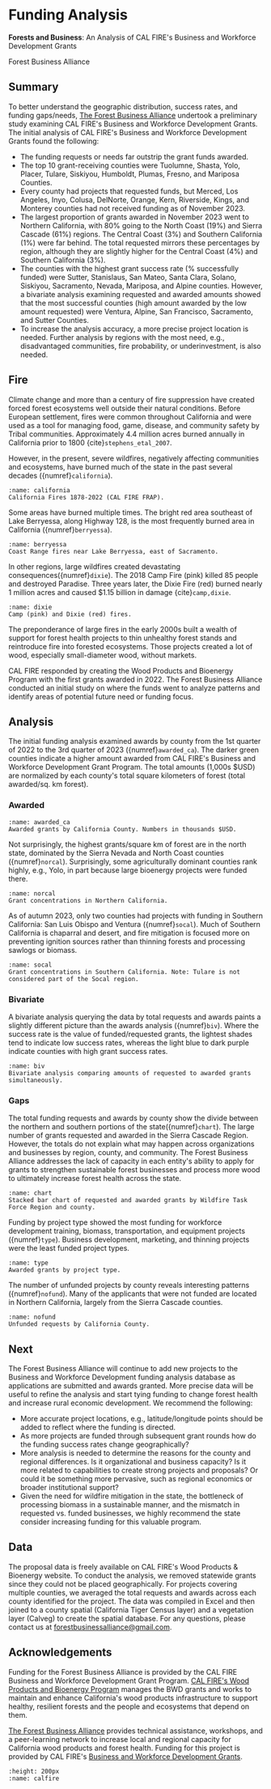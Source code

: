 # Funding Analysis

**Forests and Business**: An Analysis of CAL FIRE's Business and Workforce Development Grants

Forest Business Alliance

## Summary
To better understand the geographic distribution, success rates, and funding gaps/needs, [The Forest Business Alliance](https://www.forestbusinessalliance.org/) undertook a preliminary study examining CAL FIRE's Business and Workforce Development Grants. The initial analysis of CAL FIRE's Business and Workforce Development Grants found the following:

- The funding requests or needs far outstrip the grant funds awarded.
- The top 10 grant-receiving counties were Tuolumne, Shasta, Yolo, Placer, Tulare, Siskiyou, Humboldt, Plumas, Fresno, and Mariposa Counties. 
- Every county had projects that requested funds, but Merced, Los Angeles, Inyo, Colusa, DelNorte, Orange, Kern, Riverside, Kings, and Monterey counties had not received funding as of November 2023.
- The largest proportion of grants awarded in November 2023 went to Northern California, with 80% going to the North Coast (19%) and Sierra Cascade (61%) regions. The Central Coast (3%) and Southern California (1%) were far behind. The total requested mirrors these percentages by region, although they are slightly higher for the Central Coast (4%) and Southern California (3%).
- The counties with the highest grant success rate (% successfully funded) were Sutter, Stanislaus, San Mateo, Santa Clara, Solano, Siskiyou, Sacramento, Nevada, Mariposa, and Alpine counties. However, a bivariate analysis examining requested and awarded amounts showed that the most successful counties (high amount awarded by the low amount requested) were Ventura, Alpine, San Francisco, Sacramento, and Sutter Counties.
- To increase the analysis accuracy, a more precise project location is needed. Further analysis by regions with the most need, e.g., disadvantaged communities, fire probability, or underinvestment, is also needed.

## Fire
Climate change and more than a century of fire suppression have created forced forest ecosystems well outside their natural conditions. Before European settlement, fires were common throughout California and were used as a tool for managing food, game, disease, and community safety by Tribal communities. Approximately 4.4 million acres burned annually in California prior to 1800 {cite}`stephens_etal_2007`.

However, in the present, severe wildfires, negatively affecting communities and ecosystems, have burned much of the state in the past several decades ({numref}`california`).

```{figure} /figures/california.png
:name: california
California Fires 1878-2022 (CAL FIRE FRAP). 
```

Some areas have burned multiple times. The bright red area southeast of Lake Berryessa, along Highway 128, is the most frequently burned area in California ({numref}`berryessa`).

```{figure} /figures/berryessa.png
:name: berryessa
Coast Range fires near Lake Berryessa, east of Sacramento. 
```

In other regions, large wildfires created devastating consequences({numref}`dixie`). The 2018 Camp Fire (pink) killed 85 people and destroyed Paradise. Three years later, the Dixie Fire (red) burned nearly 1 million acres and caused $1.15 billion in damage {cite}`camp,dixie`.

```{figure} /figures/dixie.png
:name: dixie
Camp (pink) and Dixie (red) fires. 
```

The preponderance of large fires in the early 2000s built a wealth of support for forest health projects to thin unhealthy forest stands and reintroduce fire into forested ecosystems. Those projects created a lot of wood, especially small-diameter wood, without markets. 

CAL FIRE responded by creating the Wood Products and Bioenergy Program with the first grants awarded in 2022. The Forest Business Alliance conducted an initial study on where the funds went to analyze patterns and identify areas of potential future need or funding focus.

## Analysis
The initial funding analysis examined awards by county from the 1st quarter of 2022 to the 3rd quarter of 2023 ({numref}`awarded_ca`). The darker green counties indicate a higher amount awarded from CAL FIRE's Business and Workforce Development Grant Program. The total amounts (1,000s $USD) are normalized by each county's total square kilometers of forest (total awarded/sq. km forest).

### Awarded
```{figure} /figures/awarded_ca.png
:name: awarded_ca
Awarded grants by California County. Numbers in thousands $USD. 
```

Not surprisingly, the highest grants/square km of forest are in the north state, dominated by the Sierra Nevada and North Coast counties ({numref}`norcal`). Surprisingly, some agriculturally dominant counties rank highly, e.g., Yolo, in part because large bioenergy projects were funded there.

```{figure} /figures/norcal.png
:name: norcal
Grant concentrations in Northern California. 
```

As of autumn 2023, only two counties had projects with funding in Southern California: San Luis Obispo and Ventura ({numref}`socal`). Much of Southern California is chaparral and desert, and fire mitigation is focused more on preventing ignition sources rather than thinning forests and processing sawlogs or biomass.

```{figure} /figures/socal.png
:name: socal
Grant concentrations in Southern California. Note: Tulare is not considered part of the Socal region.
```

### Bivariate
A bivariate analysis querying the data by total requests and awards paints a slightly different picture than the awards analysis ({numref}`biv`). Where the success rate is the value of funded/requested grants, the lightest shades tend to indicate low success rates, whereas the light blue to dark purple indicate counties with high grant success rates.

```{figure} /figures/biv.png
:name: biv
Bivariate analysis comparing amounts of requested to awarded grants simultaneously.
```

### Gaps
The total funding requests and awards by county show the divide between the northern and southern portions of the state({numref}`chart`). The large number of grants requested and awarded in the Sierra Cascade Region. However, the totals do not explain what may happen across organizations and businesses by region, county, and community. The Forest Business Alliance addresses the lack of capacity in each entity's ability to apply for grants to strengthen sustainable forest businesses and process more wood to ultimately increase forest health across the state.

```{figure} /figures/chart.png
:name: chart
Stacked bar chart of requested and awarded grants by Wildfire Task Force Region and county.
```

Funding by project type showed the most funding for workforce development training, biomass, transportation, and equipment projects ({numref}`type`). Business development, marketing, and thinning projects were the least funded project types.

```{figure} /figures/type.png
:name: type
Awarded grants by project type.
```
The number of unfunded projects by county reveals interesting patterns ({numref}`nofund`). Many of the applicants that were not funded are located in Northern California, largely from the Sierra Cascade counties.

```{figure} /figures/nofund.png
:name: nofund
Unfunded requests by California County.
```

## Next
The Forest Business Alliance will continue to add new projects to the Business and Workforce Development funding analysis database as applications are submitted and awards granted. More precise data will be useful to refine the analysis and start tying funding to change forest health and increase rural economic development. We recommend the following:

- More accurate project locations, e.g., latitude/longitude points should be added to reflect where the funding is directed.
- As more projects are funded through subsequent grant rounds how do the funding success rates change geographically?
- More analysis is needed to determine the reasons for the county and regional differences. Is it organizational and business capacity? Is it more related to capabilities to create strong projects and proposals? Or could it be something more pervasive, such as regional economics or broader institutional support?
- Given the need for wildfire mitigation in the state, the bottleneck of processing biomass in a sustainable manner, and the mismatch in requested vs. funded businesses, we highly recommend the state consider increasing funding for this valuable program.

## Data
The proposal data is freely available on CAL FIRE's Wood Products & Bioenergy website. To conduct the analysis, we removed statewide grants since they could not be placed geographically. For projects covering multiple counties, we averaged the total requests and awards across each county identified for the project. The data was compiled in Excel and then joined to a county spatial (California Tiger Census layer) and a vegetation layer (Calveg) to create the spatial database. For any questions, please contact us at forestbusinessalliance@gmail.com.

## Acknowledgements
Funding for the Forest Business Alliance is provided by the CAL FIRE Business and Workforce Development Grant Program. [CAL FIRE's Wood Products and Bioenergy Program](https://www.fire.ca.gov/what-we-do/natural-resource-management/environmental-protection-program/wood-products-and-bioenergy) manages the BWD grants and works to maintain and enhance California's wood products infrastructure to support healthy, resilient forests and the people and ecosystems that depend on them.

[The Forest Business Alliance](https://www.forestbusinessalliance.org/) provides technical assistance, workshops, and a peer-learning network to increase local and regional capacity for California wood products and forest health. Funding for this project is provided by CAL FIRE's [Business and Workforce Development Grants](https://www.youtube.com/watch?v=ycVSe4K3EZQ).

```{image} /calfire.png
:height: 200px
:name: calfire
```